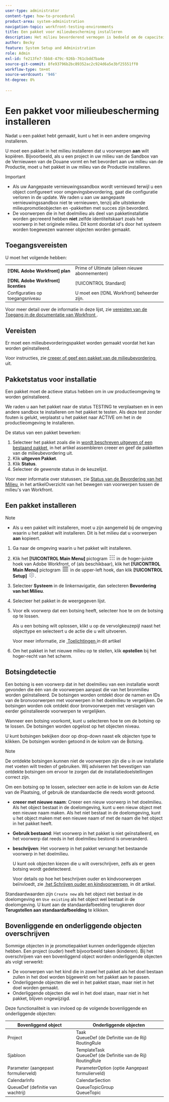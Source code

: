 ```yaml
---
user-type: administrator
content-type: how-to-procedural
product-area: system-administration
navigation-topic: workfront-testing-environments
title: Een pakket voor milieubescherming installeren
description: Het milieu bevorderend vermogen is bedoeld om de capaciteit te verstrekken om op configuratie betrekking hebbende voorwerpen van één milieu aan een andere te bewegen. Leer hoe u een milieupromotiepakket in een doelomgeving installeert.
author: Becky
feature: System Setup and Administration
role: Admin
exl-id: fe213fe7-5bb8-479c-926b-761cbdd7ba4e
source-git-commit: 8fe93796b2bc89352ac2c924d6a5e3bf25551ff0
workflow-type: tm+mt
source-wordcount: '946'
ht-degree: 0%

---
```


# Een pakket voor milieubescherming installeren

Nadat u een pakket hebt gemaakt, kunt u het in een andere omgeving installeren.

U moet een pakket in het milieu installeren dat u voorwerpen **aan** wilt kopiëren. Bijvoorbeeld, als u een project in uw milieu van de Sandbox van de Vernieuwen van de Douane vormt en het bevordert aan uw milieu van de Productie, moet u het pakket in uw milieu van de Productie installeren.

>[!IMPORTANT]
>
>* Als uw Aangepaste vernieuwingssandbox wordt vernieuwd terwijl u een object configureert voor omgevingsbevordering, gaat die configuratie verloren in de update. We raden u aan uw aangepaste vernieuwingssandbox niet te vernieuwen, tenzij alle uitstekende milieupromotieobjecten en -pakketten met succes zijn bevorderd.
>* De voorwerpen die in het doelmilieu als deel van pakketinstallatie worden gecreeerd hebben **niet** zelfde identiteitskaart zoals het voorwerp in het originele milieu. Dit komt doordat id&#39;s door het systeem worden toegewezen wanneer objecten worden gemaakt.

## Toegangsvereisten

U moet het volgende hebben:

<table>
  <tr>
   <td><strong>[!DNL Adobe Workfront] plan </strong>
   </td>
   <td> Prime of Ultimate (alleen nieuwe abonnementen)
   </td>
  </tr>
  <tr>
   <td><strong>[!DNL Adobe Workfront] licenties </strong>
   </td>
   <td> [!UICONTROL Standard]
   </td>
  </tr>
   <tr>
   <td>Configuraties op toegangsniveau
   </td>
   <td>U moet een [!DNL Workfront] beheerder zijn.
   </td>
  </tr>
</table>

Voor meer detail over de informatie in deze lijst, zie [&#x200B; vereisten van de Toegang in de documentatie van Workfront &#x200B;](/help/quicksilver/administration-and-setup/add-users/access-levels-and-object-permissions/access-level-requirements-in-documentation.md).

## Vereisten

Er moet een milieubevorderingspakket worden gemaakt voordat het kan worden geïnstalleerd.

Voor instructies, zie [&#x200B; creeer of geef een pakket van de milieubevordering &#x200B;](/help/quicksilver/administration-and-setup/set-up-workfront/workfront-testing-environments/environment-promotion-create-package.md) uit.

## Pakketstatus voor installatie

Een pakket moet de actieve status hebben om in uw productieomgeving te worden geïnstalleerd.

We raden u aan het pakket naar de status TESTING te verplaatsen en in een andere sandbox te installeren om het pakket te testen.  Als deze test zonder fouten is gelukt, verplaatst u het pakket naar ACTIVE om het in de productieomgeving te installeren.

De status van een pakket bewerken:

1. Selecteer het pakket zoals die in [&#x200B; wordt beschreven uitgeven of een bestaand pakket &#x200B;](/help/quicksilver/administration-and-setup/set-up-workfront/workfront-testing-environments/environment-promotion-create-package.md#create-or-edit-an-environment-promotion-package) in het artikel assembleren creeer en geef de pakketten van de milieubevordering uit.
1. Klik **uitgeven Pakket**.
1. Klik **Status**.
1. Selecteer de gewenste status in de keuzelijst.

Voor meer informatie over statussen, zie [&#x200B; Status van de Bevordering van het Milieu &#x200B;](/help/quicksilver/administration-and-setup/set-up-workfront/workfront-testing-environments/environment-promotion-in-wf.md#environment-promotion-statuses) in het artikelOverzicht van het bewegen van voorwerpen tussen de milieu&#39;s van Workfront.

## Een pakket installeren

>[!NOTE]
>
>* Als u een pakket wilt installeren, moet u zijn aangemeld bij de omgeving waarin u het pakket wilt installeren. Dit is het milieu dat u voorwerpen **aan** kopieert.

1. Ga naar de omgeving waarin u het pakket wilt installeren.
1. Klik het **[!UICONTROL Main Menu]** pictogram ![&#x200B; Belangrijkste Menu &#x200B;](/help/_includes/assets/main-menu-icon.png) in de hoger-juiste hoek van Adobe Workfront, of (als beschikbaar), klik het **[!UICONTROL Main Menu]** pictogram ![&#x200B; Belangrijkste Menu &#x200B;](/help/_includes/assets/main-menu-icon-left-nav.png) in de upper-left hoek, dan klik **[!UICONTROL Setup]** ![&#x200B; pictogram van de Opstelling &#x200B;](/help/_includes/assets/gear-icon-setup.png).
1. Selecteer **Systeem** in de linkernavigatie, dan selecteren **Bevordering van het Milieu**.
1. Selecteer het pakket in de weergegeven lijst.
1. Voor elk voorwerp dat een botsing heeft, selecteer hoe te om de botsing op te lossen.

   Als u een botsing wilt oplossen, klikt u op de vervolgkeuzepijl naast het objecttype en selecteert u de actie die u wilt uitvoeren.

   Voor meer informatie, zie [&#x200B; Toelichtingen &#x200B;](#collisions) in dit artikel
1. Om het pakket in het nieuwe milieu op te stellen, klik **opstellen** bij het hoger-recht van het scherm.

## Botsingdetectie

Een botsing is een voorwerp dat in het doelmilieu van een installatie wordt gevonden die één van de voorwerpen aanpast die van het bronmilieu worden geïnstalleerd. De botsingen worden ontdekt door de namen en IDs van de bronvoorwerpen met voorwerpen in het doelmilieu te vergelijken. De botsingen worden ook ontdekt door bronvoorwerpen met verslagen van eerder geïnstalleerde voorwerpen te vergelijken.

Wanneer een botsing voorkomt, kunt u selecteren hoe te om de botsing op te lossen. De botsingen worden opgelost op het objecten niveau.

U kunt botsingen bekijken door op drop-down naast elk objecten type te klikken. De botsingen worden getoond in de kolom van de Botsing.

>[!NOTE]
>
>De ontdekte botsingen kunnen niet de voorwerpen zijn die u in uw installatie met voeten wilt treden of gebruiken. Wij adviseren het bevestigen van ontdekte botsingen om ervoor te zorgen dat de installatiedoelstellingen correct zijn.

Om een botsing op te lossen, selecteer een actie in de kolom van de Actie van de Plaatsing, of gebruik de standaardactie die reeds wordt getoond.

* **creeer met nieuwe naam**: Creeer een nieuw voorwerp in het doelmilieu. Als het object bestaat in de doelomgeving, kunt u een nieuw object met een nieuwe naam maken. Als het niet bestaat in de doelomgeving, kunt u het object maken met een nieuwe naam of met de naam die het object in het pakket heeft.
* **Gebruik bestaand**: Het voorwerp in het pakket is niet geïnstalleerd, en het voorwerp dat reeds in het doelmilieu bestond is onveranderd.
* **beschrijven**: Het voorwerp in het pakket vervangt het bestaande voorwerp in het doelmilieu.

  U kunt ook objecten kiezen die u wilt overschrijven, zelfs als er geen botsing wordt gedetecteerd.

  Voor details op hoe het beschrijven ouder en kindvoorwerpen beïnvloedt, zie [&#x200B; het Schrijven ouder en kindvoorwerpen &#x200B;](#overwriting-parent-and-child-objects) in dit artikel.
<!--
* Do not use: The object in the package is not installed in the target environment. If you select Do not use, an error message will appear detailing how this choice will affect other objects or fields.
-->

Standaardwaarden zijn `Create new` als het object niet bestaat in de doelomgeving en `Use existing` als het object wel bestaat in de doelomgeving. U kunt aan de standaardafbeelding terugkeren door **Terugstellen aan standaardafbeelding** te klikken.

## Bovenliggende en onderliggende objecten overschrijven

Sommige objecten in je promotiepakket kunnen onderliggende objecten hebben. Een project (ouder) heeft bijvoorbeeld taken (kinderen). Bij het overschrijven van een bovenliggend object worden onderliggende objecten als volgt verwerkt:

* De voorwerpen van het kind die in zowel het pakket als het doel bestaan zullen in het doel worden bijgewerkt om het pakket aan te passen.
* Onderliggende objecten die wel in het pakket staan, maar niet in het doel worden gemaakt.
* Onderliggende objecten die wel in het doel staan, maar niet in het pakket, blijven ongewijzigd.

Deze functionaliteit is van invloed op de volgende bovenliggende en onderliggende objecten:

| Bovenliggend object | Onderliggende objecten |
|---|---|
| Project | Taak <br> QueueDef (de Definitie van de Rij) <br> RoutingRule |
| Sjabloon | TemplateTask <br> QueueDef (de Definitie van de Rij) <br> RoutingRule |
| Parameter (aangepast formulierveld) | ParameterOption (optie Aangepast formulierveld) |
| CalendarInfo | CalendarSection |
| QueueDef (definitie van wachtrij) | QueueTopicGroup <br> QueueTopic |

